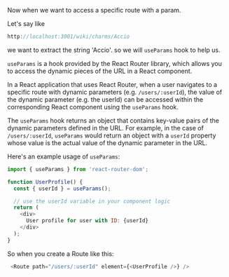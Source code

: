Now when we want to access a specific route with a param.

Let's say like 
```js
http://localhost:3001/wiki/charms/Accio
```

we want to extract the string 'Accio'.
so we will `useParams` hook to help us.

`useParams` is a hook provided by the React Router library, which allows you to access the dynamic pieces of the URL in a React component.

In a React application that uses React Router, when a user navigates to a specific route with dynamic parameters (e.g. `/users/:userId`), the value of the dynamic parameter (e.g. the userId) can be accessed within the corresponding React component using the `useParams` hook.

The `useParams` hook returns an object that contains key-value pairs of the dynamic parameters defined in the URL. For example, in the case of `/users/:userId`, `useParams` would return an object with a `userId` property whose value is the actual value of the dynamic parameter in the URL.

Here's an example usage of `useParams`:

```js
import { useParams } from 'react-router-dom';

function UserProfile() {
  const { userId } = useParams();

  // use the userId variable in your component logic
  return (
    <div>
      User profile for user with ID: {userId}
    </div>
  );
}
```

So when you create a Route like this:
```js
 <Route path="/users/:userId" element={<UserProfile />} />

```

